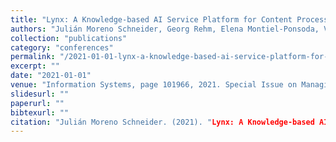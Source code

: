 ```yaml
---
title: "Lynx: A Knowledge-based AI Service Platform for Content Processing, Enrichment and Analysis for the Legal Domain."
authors: "Julián Moreno Schneider, Georg Rehm, Elena Montiel-Ponsoda, Víctor Rodríguez-Doncel, Patricia Martín-Chozas, María Navas-Loro, Martin Kaltenböck, Artem Revenko, Sotirios Karampatakis, Christian Sageder, Jorge Gracia, Filippo Maganza, Ilan Kernerman, Dorielle Lonke, Andis Lagzdins, Julia Bosque Gil, Pieter Verhoeven, Elsa Gomez Diaz, & Pascual Boil Ballesteros"
collection: "publications"
category: "conferences"
permalink: "/2021-01-01-lynx-a-knowledge-based-ai-service-platform-for-content-processing-enrichment-and-analysis-for-the-legal-domain"
excerpt: ""
date: "2021-01-01"
venue: "Information Systems, page 101966, 2021. Special Issue on Managing, Mining and Learning in the Legal Data Domain."
slidesurl: ""
paperurl: ""
bibtexurl: ""
citation: "Julián Moreno Schneider. (2021). "Lynx: A Knowledge-based AI Service Platform for Content Processing, Enrichment and Analysis for the Legal Domain.." *Information Systems, page 101966, 2021. Special Issue on Managing, Mining and Learning in the Legal Data Domain.*."
---
```


